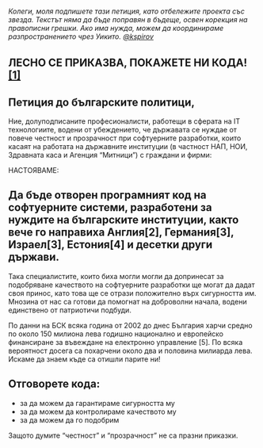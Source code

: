 ###### Колеги, моля подпишете тази петиция, като отбележите проекта със звезда. Текстът няма да бъде поправян в бъдеще, освен корекция на правописни грешки. Ако има нужда, можем да координираме разпространението чрез Уикито. [@kspirov](https://github.com/kspirov)

## ЛЕСНО СЕ ПРИКАЗВА, ПОКАЖЕТЕ НИ КОДА! [[1]](https://lkml.org/lkml/2000/8/25/132)

## Петиция до българските политици,

Ние, долуподписаните професионалисти, работещи в сферата на IТ технологиите, водени от убеждението, че държавата се нуждае от повече честност и прозрачност при софтуерните разработки, които касаят на работата на държавните институции (в частност НАП, НОИ, Здравната каса и Агенция “Митници”) с граждани и фирми:

НАСТОЯВАМЕ:

## Да бъде отворен програмният код на софтуерните системи, разработени за нуждите на българските институции, както вече го направиха Англия[2], Германия[3], Израел[3], Естония[4] и десетки други държави. 

Така специалистите, които биха могли могли да допринесат за подобряване качеството на софтуерните разработки ще могат да дадат своя принос, като това ще се отрази положително върх сигурността им. Мнозина от нас са готови да помогнат на доброволни начала, водени единствено от патриотичи подбуди.

По данни на БСК всяка година от 2002 дo днес Бългapия харчи средно пo около 150 милиoнa лeвa гoдишнo нaциoнaлнo и eвpoпeйcĸo финaнcиpaнe зa въвeждaнe нa eлeĸтpoннo yпpaвлeниe [5]. По всяка вероятност досега са похарчени около два и половина милиарда лева. Искаме да знаем къде са отишли парите ни!

## Отговорете кода:
* за да можем да гарантираме сигурността му 
* за да можем да контролираме качеството му
* за да можем да го подобрим

Защото думите “честност” и “прозрачност” не са празни приказки.
